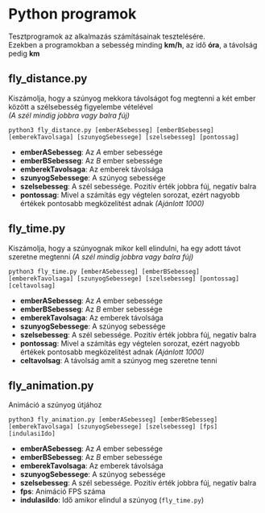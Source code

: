 # Python programok
Tesztprogramok az alkalmazás számításainak tesztelésére.  
Ezekben a programokban a sebesség minding **km/h**, az idő **óra**, a távolság pedig **km**

## fly_distance.py
Kiszámolja, hogy a szúnyog mekkora távolságot fog megtenni a két ember között a szélsebesség figyelembe vételével  
*(A szél mindig jobbra vagy balra fúj)*  
  
```
python3 fly_distance.py [emberASebesseg] [emberBSebesseg] [emberekTavolsaga] [szunyogSebessege] [szelsebesseg] [pontossag]
```

- **emberASebesseg**: Az *A* ember sebessége
- **emberBSebesseg**: Az *B* ember sebessége
- **emberekTavolsaga**: Az emberek távolsága
- **szunyogSebessege**: A szúnyog sebessége
- **szelsebesseg**: A szél sebessége. Pozitív érték jobbra fúj, negatív balra
- **pontossag**: Mivel a számítás egy végtelen sorozat, ezért nagyobb értékek pontosabb megközelítést adnak *(Ajánlott 1000)*  
  
## fly_time.py
Kiszámolja, hogy a szúnyognak mikor kell elindulni, ha egy adott távot szeretne megtenni
*(A szél mindig jobbra vagy balra fúj)*  
  
```
python3 fly_time.py [emberASebesseg] [emberBSebesseg] [emberekTavolsaga] [szunyogSebessege] [szelsebesseg] [pontossag] [celtavolsag]
```

- **emberASebesseg**: Az *A* ember sebessége
- **emberBSebesseg**: Az *B* ember sebessége
- **emberekTavolsaga**: Az emberek távolsága
- **szunyogSebessege**: A szúnyog sebessége
- **szelsebesseg**: A szél sebessége. Pozitív érték jobbra fúj, negatív balra
- **pontossag**: Mivel a számítás egy végtelen sorozat, ezért nagyobb értékek pontosabb megközelítést adnak *(Ajánlott 1000)*
- **celtavolsag**: A távolság amit a szúnyog meg szeretne tenni

## fly_animation.py
Animáció a szúnyog útjához  
  
```
python3 fly_animation.py [emberASebesseg] [emberBSebesseg] [emberekTavolsaga] [szunyogSebessege] [szelsebesseg] [fps] [indulasiIdo]
```  
  
- **emberASebesseg**: Az *A* ember sebessége
- **emberBSebesseg**: Az *B* ember sebessége
- **emberekTavolsaga**: Az emberek távolsága
- **szunyogSebessege**: A szúnyog sebessége
- **szelsebesseg**: A szél sebessége. Pozitív érték jobbra fúj, negatív balra
- **fps**: Animáció FPS száma
- **indulasiIdo**: Idő amikor elindul a szúnyog (`fly_time.py`)
